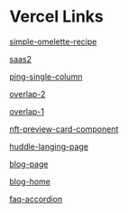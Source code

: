 # Vercel Links

<a href="https://simple-omelette-recipe-wine.vercel.app/" target="_blank">simple-omelette-recipe</a>

<a href="https://saas2-iota.vercel.app/" target="_blank">saas2</a>

<a href="https://ping-single-column-sigma.vercel.app/" target="_blank">ping-single-column</a>

<a href="https://overlap-2.vercel.app/" target="_blank">overlap-2</a>

<a href="https://overlap-1.vercel.app/" target="_blank">overlap-1</a>

<a href="https://nft-preview-card-component-mu-navy.vercel.app/" target="_blank">nft-preview-card-component</a>

<a href="https://huddle-langing-page.vercel.app/" target="_blank">huddle-langing-page</a>

<a href="https://blog-page-one-delta.vercel.app/" target="_blank">blog-page</a>

<a href="https://blog-home-eosin.vercel.app/" target="_blank">blog-home</a>

<a href="https://faq-accordion-inky-omega.vercel.app/" target="_blank">faq-accordion</a>
